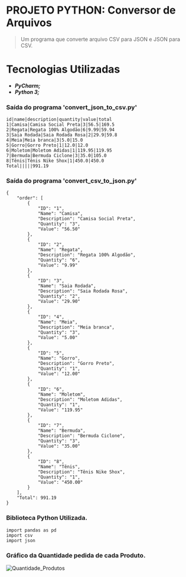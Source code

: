 # PROJETO PYTHON: Conversor de Arquivos

> Um programa que converte arquivo CSV para JSON e JSON para CSV.

# Tecnologias Utilizadas
* **_PyCharm;_**
* **_Python 3;_**

### Saída do programa 'convert_json_to_csv.py'
```
id|name|description|quantity|value|total
1|Camisa|Camisa Social Preta|3|56.5|169.5
2|Regata|Regata 100% Algodão|6|9.99|59.94
3|Saia Rodada|Saia Rodada Rosa|2|29.9|59.8
4|Meia|Meia branca|3|5.0|15.0
5|Gorro|Gorro Preto|1|12.0|12.0
6|Moletom|Moletom Adidas|1|119.95|119.95
7|Bermuda|Bermuda Ciclone|3|35.0|105.0
8|Tênis|Tênis Nike Shox|1|450.0|450.0
Total|||||991.19
```

### Saída do programa 'convert_csv_to_json.py'
```
{
    "order": [
        {
            "ID": "1",
            "Name": "Camisa",
            "Description": "Camisa Social Preta",
            "Quantity": "3",
            "Value": "56.50"
        },
        {
            "ID": "2",
            "Name": "Regata",
            "Description": "Regata 100% Algodão",
            "Quantity": "6",
            "Value": "9.99"
        },
        {
            "ID": "3",
            "Name": "Saia Rodada",
            "Description": "Saia Rodada Rosa",
            "Quantity": "2",
            "Value": "29.90"
        },
        {
            "ID": "4",
            "Name": "Meia",
            "Description": "Meia branca",
            "Quantity": "3",
            "Value": "5.00"
        },
        {
            "ID": "5",
            "Name": "Gorro",
            "Description": "Gorro Preto",
            "Quantity": "1",
            "Value": "12.00"
        },
        {
            "ID": "6",
            "Name": "Moletom",
            "Description": "Moletom Adidas",
            "Quantity": "1",
            "Value": "119.95"
        },
        {
            "ID": "7",
            "Name": "Bermuda",
            "Description": "Bermuda Ciclone",
            "Quantity": "3",
            "Value": "35.00"
        },
        {
            "ID": "8",
            "Name": "Tênis",
            "Description": "Tênis Nike Shox",
            "Quantity": "1",
            "Value": "450.00"
        }
    ],
    "Total": 991.19
}
```

### Biblioteca Python Utilizada.

```
import pandas as pd
import csv
import json
```

### Gráfico da Quantidade pedida de cada Produto.
![Quantidade_Produtos](https://github.com/ThiagoLozano/intern-python-test/blob/main/gerados/Gr%C3%A1ficos/Quantidade_Produtos.png)

